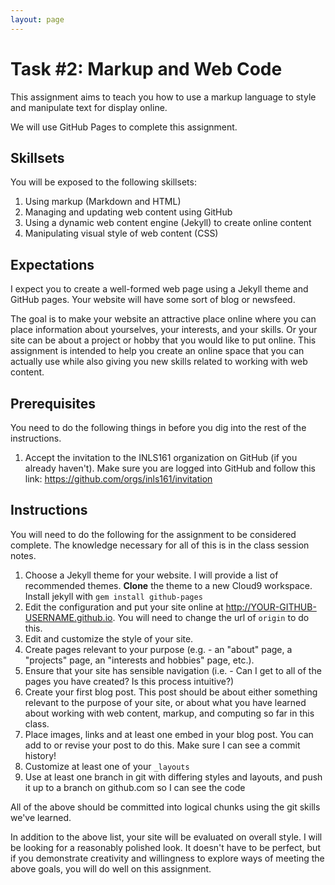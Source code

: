 ```yaml
---
layout: page
---
```



# Task \#2: Markup and Web Code

This assignment aims to teach you how to use a markup language to style and manipulate text for display online. 

We will use GitHub Pages to complete this assignment. 

## Skillsets

You will be exposed to the following skillsets:

1. Using markup (Markdown and HTML)
2. Managing and updating web content using GitHub
3. Using a dynamic web content engine (Jekyll) to create online content
4. Manipulating visual style of web content (CSS)

## Expectations

I expect you to create a well-formed web page using a Jekyll theme and GitHub pages. 
Your website will have some sort of blog or newsfeed. 

The goal is to make your website an attractive place online where you can place information about yourselves, your interests, and your skills. 
Or your site can be about a project or hobby that you would like to put online. 
This assignment is intended to help you create an online space that you can actually use while also giving you new skills related to working with web content.

## Prerequisites

You need to do the following things in before you dig into the rest of the instructions. 

1. Accept the invitation to the INLS161 organization on GitHub (if you already haven't). Make sure you are logged into GitHub and follow this link: https://github.com/orgs/inls161/invitation

## Instructions

You will need to do the following for the assignment to be considered complete. The knowledge necessary for all of this is in the class session notes. 

1. Choose a Jekyll theme for your website.  I will provide a list of recommended themes. **Clone** the theme to a new Cloud9 workspace.  Install jekyll with `gem install github-pages`
2. Edit the configuration and put your site online at http://YOUR-GITHUB-USERNAME.github.io. You will need to change the url of `origin` to do this.
3. Edit and customize the style of your site.
4. Create pages relevant to your purpose (e.g. - an "about" page, a "projects" page, an "interests and hobbies" page, etc.). 
5. Ensure that your site has sensible navigation (i.e. - Can I get to all of the pages you have created? Is this process intuitive?)
6. Create your first blog post. This post should be about either something relevant to the purpose of your site, or about what you have learned about working with web content, markup, and computing so far in this class.
7. Place images, links and at least one embed in your blog post. You can add to or revise your post to do this.  Make sure I can see a commit history!
8. Customize at least one of your `_layouts`
9. Use at least one branch in git with differing styles and layouts, and push it up to a branch on github.com so I can see the code
 
All of the above should be committed into logical chunks using the git skills we've learned.

In addition to the above list, your site will be evaluated on overall style. 
I will be looking for a reasonably polished look. 
It doesn't have to be perfect, but if you demonstrate creativity and willingness to explore ways of meeting the above goals, you will do well on this assignment. 


